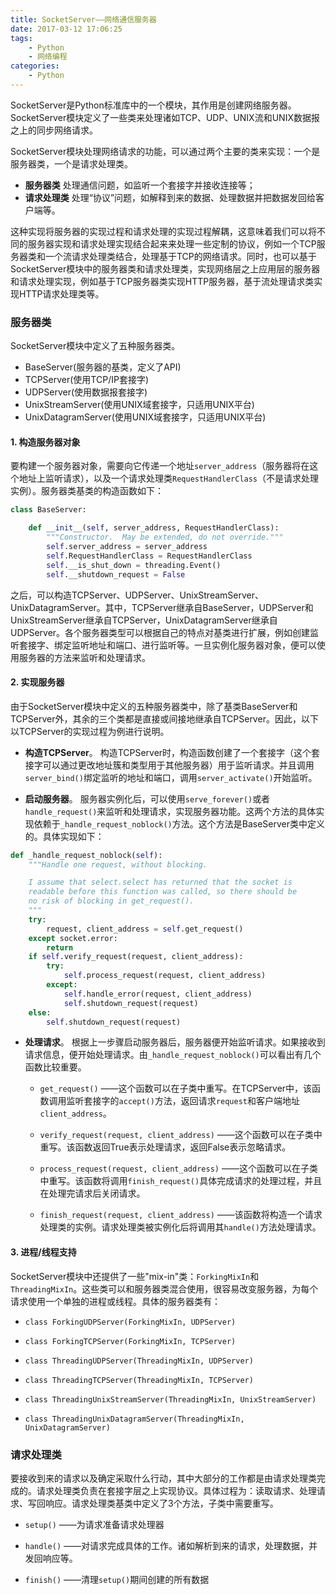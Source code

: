```yaml
---
title: SocketServer——网络通信服务器
date: 2017-03-12 17:06:25
tags:
    - Python
    - 网络编程
categories:
    - Python
---
```


SocketServer是Python标准库中的一个模块，其作用是创建网络服务器。SocketServer模块定义了一些类来处理诸如TCP、UDP、UNIX流和UNIX数据报之上的同步网络请求。  

SocketServer模块处理网络请求的功能，可以通过两个主要的类来实现：一个是服务器类，一个是请求处理类。

- **服务器类** 处理通信问题，如监听一个套接字并接收连接等；
- **请求处理类** 处理“协议”问题，如解释到来的数据、处理数据并把数据发回给客户端等。

这种实现将服务器的实现过程和请求处理的实现过程解耦，这意味着我们可以将不同的服务器实现和请求处理实现结合起来来处理一些定制的协议，例如一个TCP服务器类和一个流请求处理类结合，处理基于TCP的网络请求。同时，也可以基于SocketServer模块中的服务器类和请求处理类，实现网络层之上应用层的服务器和请求处理实现，例如基于TCP服务器类实现HTTP服务器，基于流处理请求类实现HTTP请求处理类等。

<!-- more -->

### 服务器类

SocketServer模块中定义了五种服务器类。

- BaseServer(服务器的基类，定义了API)
- TCPServer(使用TCP/IP套接字)
- UDPServer(使用数据报套接字)
- UnixStreamServer(使用UNIX域套接字，只适用UNIX平台)
- UnixDatagramServer(使用UNIX域套接字，只适用UNIX平台)

#### 1. 构造服务器对象

要构建一个服务器对象，需要向它传递一个地址`server_address`（服务器将在这个地址上监听请求），以及一个请求处理类`RequestHandlerClass`（不是请求处理实例）。服务器类基类的构造函数如下：

```Python
class BaseServer:

    def __init__(self, server_address, RequestHandlerClass):
        """Constructor.  May be extended, do not override."""
        self.server_address = server_address
        self.RequestHandlerClass = RequestHandlerClass
        self.__is_shut_down = threading.Event()
        self.__shutdown_request = False

```

之后，可以构造TCPServer、UDPServer、UnixStreamServer、UnixDatagramServer。其中，TCPServer继承自BaseServer，UDPServer和UnixStreamServer继承自TCPServer，UnixDatagramServer继承自UDPServer。各个服务器类型可以根据自己的特点对基类进行扩展，例如创建监听套接字、绑定监听地址和端口、进行监听等。一旦实例化服务器对象，便可以使用服务器的方法来监听和处理请求。

#### 2. 实现服务器

由于SocketServer模块中定义的五种服务器类中，除了基类BaseServer和TCPServer外，其余的三个类都是直接或间接地继承自TCPServer。因此，以下以TCPServer的实现过程为例进行说明。

- **构造TCPServer**。  构造TCPServer时，构造函数创建了一个套接字（这个套接字可以通过更改地址簇和类型用于其他服务器）用于监听请求。并且调用`server_bind()`绑定监听的地址和端口，调用`server_activate()`开始监听。

- **启动服务器**。 服务器实例化后，可以使用`serve_forever()`或者`handle_request()`来监听和处理请求，实现服务器功能。这两个方法的具体实现依赖于`_handle_request_noblock()`方法。这个方法是BaseServer类中定义的。具体实现如下：

```Python
def _handle_request_noblock(self):
    """Handle one request, without blocking.

    I assume that select.select has returned that the socket is
    readable before this function was called, so there should be
    no risk of blocking in get_request().
    """
    try:
        request, client_address = self.get_request()
    except socket.error:
        return
    if self.verify_request(request, client_address):
        try:
            self.process_request(request, client_address)
        except:
            self.handle_error(request, client_address)
            self.shutdown_request(request)
    else:
        self.shutdown_request(request)
```

- **处理请求**。 根据上一步骤启动服务器后，服务器便开始监听请求。如果接收到请求信息，便开始处理请求。由`_handle_request_noblock()`可以看出有几个函数比较重要。

    - `get_request()` ——这个函数可以在子类中重写。在TCPServer中，该函数调用监听套接字的`accept()`方法，返回请求`request`和客户端地址`client_address`。

    - `verify_request(request, client_address)` ——这个函数可以在子类中重写。该函数返回True表示处理请求，返回False表示忽略请求。

    - `process_request(request, client_address)` ——这个函数可以在子类中重写。该函数将调用`finish_request()`具体完成请求的处理过程，并且在处理完请求后关闭请求。

    - `finish_request(request, client_address)` ——该函数将构造一个请求处理类的实例。请求处理类被实例化后将调用其`handle()`方法处理请求。

#### 3. 进程/线程支持

SocketServer模块中还提供了一些"mix-in"类：`ForkingMixIn`和`ThreadingMixIn`。这些类可以和服务器类混合使用，很容易改变服务器，为每个请求使用一个单独的进程或线程。具体的服务器类有：

- `class ForkingUDPServer(ForkingMixIn, UDPServer)`

- `class ForkingTCPServer(ForkingMixIn, TCPServer)`

- `class ThreadingUDPServer(ThreadingMixIn, UDPServer)`

- `class ThreadingTCPServer(ThreadingMixIn, TCPServer)`

- `class ThreadingUnixStreamServer(ThreadingMixIn, UnixStreamServer)`

- `class ThreadingUnixDatagramServer(ThreadingMixIn, UnixDatagramServer)`

### 请求处理类

要接收到来的请求以及确定采取什么行动，其中大部分的工作都是由请求处理类完成的。请求处理类负责在套接字层之上实现协议。具体过程为：读取请求、处理请求、写回响应。请求处理类基类中定义了3个方法，子类中需要重写。

- `setup()` ——为请求准备请求处理器

- `handle()` ——对请求完成具体的工作。诸如解析到来的请求，处理数据，并发回响应等。

- `finish()` ——清理`setup()`期间创建的所有数据
